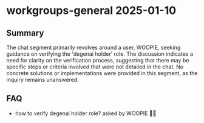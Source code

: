 # workgroups-general 2025-01-10

## Summary
The chat segment primarily revolves around a user, WOOPIE, seeking guidance on verifying the 'degenai holder' role. The discussion indicates a need for clarity on the verification process, suggesting that there may be specific steps or criteria involved that were not detailed in the chat. No concrete solutions or implementations were provided in this segment, as the inquiry remains unanswered.

## FAQ
- how to verify degenai holder role? asked by WOOPIE 🐋🐋
